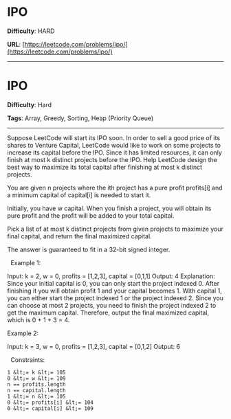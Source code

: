 # IPO

**Difficulty**: HARD

**URL**: [https://leetcode.com/problems/ipo/](https://leetcode.com/problems/ipo/)

---

# IPO

**Difficulty**: Hard

**Tags**: Array, Greedy, Sorting, Heap (Priority Queue)

---

Suppose LeetCode will start its IPO soon. In order to sell a good price of its shares to Venture Capital, LeetCode would like to work on some projects to increase its capital before the IPO. Since it has limited resources, it can only finish at most k distinct projects before the IPO. Help LeetCode design the best way to maximize its total capital after finishing at most k distinct projects.

You are given n projects where the ith project has a pure profit profits[i] and a minimum capital of capital[i] is needed to start it.

Initially, you have w capital. When you finish a project, you will obtain its pure profit and the profit will be added to your total capital.

Pick a list of at most k distinct projects from given projects to maximize your final capital, and return the final maximized capital.

The answer is guaranteed to fit in a 32-bit signed integer.

&nbsp;
Example 1:


Input: k = 2, w = 0, profits = [1,2,3], capital = [0,1,1]
Output: 4
Explanation: Since your initial capital is 0, you can only start the project indexed 0.
After finishing it you will obtain profit 1 and your capital becomes 1.
With capital 1, you can either start the project indexed 1 or the project indexed 2.
Since you can choose at most 2 projects, you need to finish the project indexed 2 to get the maximum capital.
Therefore, output the final maximized capital, which is 0 + 1 + 3 = 4.


Example 2:


Input: k = 3, w = 0, profits = [1,2,3], capital = [0,1,2]
Output: 6


&nbsp;
Constraints:


	1 &lt;= k &lt;= 105
	0 &lt;= w &lt;= 109
	n == profits.length
	n == capital.length
	1 &lt;= n &lt;= 105
	0 &lt;= profits[i] &lt;= 104
	0 &lt;= capital[i] &lt;= 109



